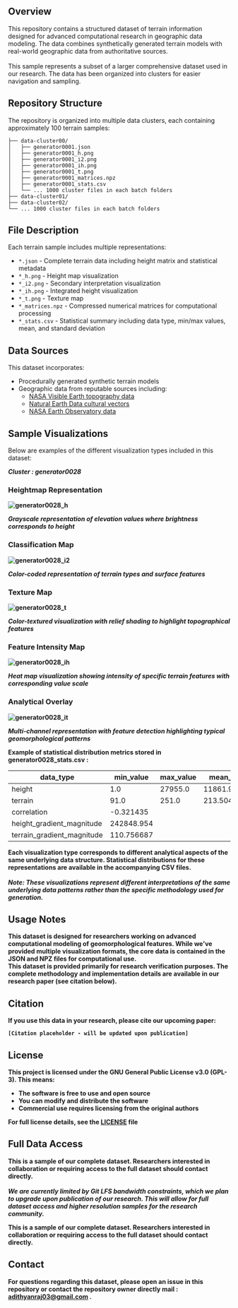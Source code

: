 
## Overview
This repository contains a structured dataset of terrain information designed for advanced computational research in geographic data modeling. The data combines synthetically generated terrain models with real-world geographic data from authoritative sources.<br><br>
This sample represents a subset of a larger comprehensive dataset used in our research. The data has been organized into clusters for easier navigation and sampling.

## Repository Structure
The repository is organized into multiple data clusters, each containing approximately 100 terrain samples:

```
├── data-cluster00/
│   ├── generator0001.json
│   ├── generator0001_h.png
│   ├── generator0001_i2.png
│   ├── generator0001_ih.png
│   ├── generator0001_t.png
│   ├── generator0001_matrices.npz
│   ├── generator0001_stats.csv
│   └── ... 1000 cluster files in each batch folders
├── data-cluster01/
├── data-cluster02/
└── ... 1000 cluster files in each batch folders
```

## File Description

Each terrain sample includes multiple representations:
- `*.json` - Complete terrain data including height matrix and statistical metadata
- `*_h.png` - Height map visualization
- `*_i2.png` - Secondary interpretation visualization
- `*_ih.png` - Integrated height visualization
- `*_t.png` - Texture map
- `*_matrices.npz` - Compressed numerical matrices for computational processing
- `*_stats.csv` - Statistical summary including data type, min/max values, mean, and standard deviation

## Data Sources

This dataset incorporates:
- Procedurally generated synthetic terrain models
- Geographic data from reputable sources including:
  - [NASA Visible Earth topography data](https://visibleearth.nasa.gov/images/73934/topography)
  - [Natural Earth Data cultural vectors](https://www.naturalearthdata.com/downloads/50m-cultural-vectors/)
  - [NASA Earth Observatory data](https://earthobservatory.nasa.gov/features/NightLights)

## Sample Visualizations

Below are examples of the different visualization types included in this dataset:

<b>*Cluster : generator0028*<b>

### Heightmap Representation

![generator0028_h](https://github.com/user-attachments/assets/75db6267-6791-4de7-b694-d3ba845fabc3)

*Grayscale representation of elevation values where brightness corresponds to height*

### Classification Map

![generator0028_i2](https://github.com/user-attachments/assets/ae1e3c21-d554-4d64-a06e-073755c51464)

*Color-coded representation of terrain types and surface features*

### Texture Map

![generator0028_t](https://github.com/user-attachments/assets/27536ff1-39d0-4163-89d5-7db995c183a0)

*Color-textured visualization with relief shading to highlight topographical features*



### Feature Intensity Map

![generator0028_ih](https://github.com/user-attachments/assets/40dc8414-e31d-4306-b577-641711934e4c)

*Heat map visualization showing intensity of specific terrain features with corresponding value scale*

### Analytical Overlay


![generator0028_it](https://github.com/user-attachments/assets/871e405d-9a92-4633-9944-7e247cb19e15)

*Multi-channel representation with feature detection highlighting typical geomorphological patterns*



Example of statistical distribution metrics stored in generator0028_stats.csv :

| data_type                | min_value              | max_value | mean_value        | std_dev           |
|--------------------------|------------------------|-----------|-------------------|-------------------|
| height                   | 1.0                    | 27955.0   | 11861.979527      | 4600.279871       |
| terrain                  | 91.0                   | 251.0     | 213.504738        | 16.407035         |
| correlation              | -0.321435              |           |                   |                   |
| height_gradient_magnitude| 242848.954             |           |                   |                   |
| terrain_gradient_magnitude| 110.756687            |           |                   |                   |

Each visualization type corresponds to different analytical aspects of the same underlying data structure. Statistical distributions for these representations are available in the accompanying CSV files.
<br><br>
<b>*Note: These visualizations represent different interpretations of the same underlying data patterns rather than the specific methodology used for generation.*</b>

## Usage Notes

This dataset is designed for researchers working on advanced computational modeling of geomorphological features. While we've provided multiple visualization formats, the core data is contained in the JSON and NPZ files for computational use.<br>
This dataset is provided primarily for research verification purposes. The complete methodology and implementation details are available in our research paper (see citation below).

## Citation

If you use this data in your research, please cite our upcoming paper:
```
[Citation placeholder - will be updated upon publication]
```

## License
This project is licensed under the GNU General Public License v3.0 (GPL-3). This means:
* The software is free to use and open source
* You can modify and distribute the software
* Commercial use requires licensing from the original authors

For full license details, see the [LICENSE](https://github.com/adithyanraj03/Paper_08_Data-Set_Gan_Terrain/blob/main/LICENSE) file 


## Full Data Access

This is a sample of our complete dataset. Researchers interested in collaboration or requiring access to the full dataset should contact directly.<br><br>
<b>*We are currently limited by Git LFS bandwidth constraints, which we plan to upgrade upon publication of our research. This will allow for full dataset access and higher resolution samples for the research community.*</b>

This is a sample of our complete dataset. Researchers interested in collaboration or requiring access to the full dataset should contact directly.

## Contact

For questions regarding this dataset, please open an issue in this repository or contact the repository owner directly mail : adithyanraj03@gmail.com .
